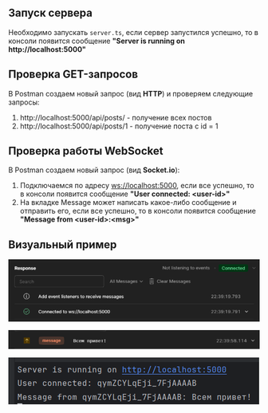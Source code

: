 ## Запуск сервера
Необходимо запускать `server.ts`, если сервер запустился успешно, то в консоли появится сообщение **"Server is running on http://localhost:5000"**

## Проверка GET-запросов
В Postman создаем новый запрос (вид **HTTP**) и проверяем следующие запросы:
1. http://localhost:5000/api/posts/ - получение всех постов
2. http://localhost:5000/api/posts/1 - получение поста с id = 1

## Проверка работы WebSocket
В Postman создаем новый запрос (вид **Socket.io**):
1. Подключаемся по адресу [ws://localhost:5000](ws://localhost:5000), если все успешно, то в консоли появится сообщение **"User connected: \<user-id\>"**
2. На вкладке Message может написать какое-либо сообщение и отправить его, если все успешно, то в консоли появится сообщение **"Message from \<user-id\>:\<msg\>"**

## Визуальный пример
![img.png](imgs/img.png)

![img_1.png](imgs/img_1.png)

![img_2.png](imgs/img_2.png)